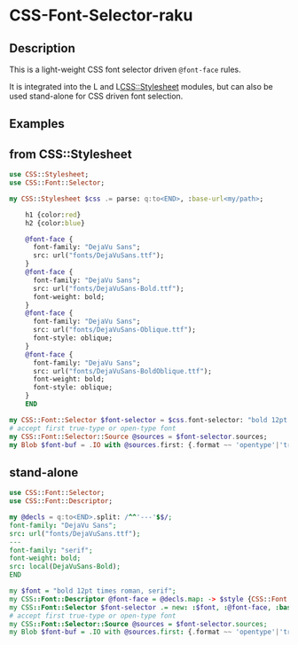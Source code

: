 # CSS-Font-Selector-raku

## Description

This is a light-weight CSS font selector driven `@font-face` rules.

It is integrated into the L<CSS> and L<CSS::Stylesheet> modules, but
can also be used stand-alone for CSS driven font selection.

## Examples

## from CSS::Stylesheet

```raku
use CSS::Stylesheet;
use CSS::Font::Selector;

my CSS::Stylesheet $css .= parse: q:to<END>, :base-url<my/path>;

    h1 {color:red}
    h2 {color:blue}

    @font-face {
      font-family: "DejaVu Sans";
      src: url("fonts/DejaVuSans.ttf");
    }
    @font-face {
      font-family: "DejaVu Sans";
      src: url("fonts/DejaVuSans-Bold.ttf");
      font-weight: bold;
    }
    @font-face {
      font-family: "DejaVu Sans";
      src: url("fonts/DejaVuSans-Oblique.ttf");
      font-style: oblique;
    }
    @font-face {
      font-family: "DejaVu Sans";
      src: url("fonts/DejaVuSans-BoldOblique.ttf");
      font-weight: bold;
      font-style: oblique;
    }
    END

my CSS::Font::Selector $font-selector = $css.font-selector: "bold 12pt times roman, serif";
# accept first true-type or open-type font
my CSS::Font::Selector::Source @sources = $font-selector.sources;
my Blob $font-buf = .IO with @sources.first: {.format ~~ 'opentype'|'truetype'};
```

## stand-alone

```raku
use CSS::Font::Selector;
use CSS::Font::Descriptor;

my @decls = q:to<END>.split: /^^'---'$$/;
font-family: "DejaVu Sans";
src: url("fonts/DejaVuSans.ttf");
---
font-family: "serif";
font-weight: bold;
src: local(DejaVuSans-Bold);
END

my $font = "bold 12pt times roman, serif";
my CSS::Font::Descriptor @font-face = @decls.map: -> $style {CSS::Font::Descriptor.new: :$font};
my CSS::Font::Selector $font-selector .= new: :$font, :@font-face, :base-url</my/path>;
# accept first true-type or open-type font
my CSS::Font::Selector::Source @sources = $font-selector.sources;
my Blob $font-buf = .IO with @sources.first: {.format ~~ 'opentype'|'truetype'};

```

